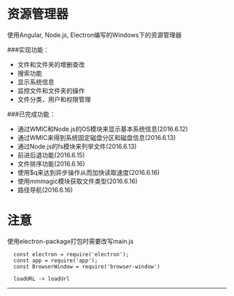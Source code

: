 # 资源管理器
  使用Angular, Node.js, Electron编写的Windows下的资源管理器

###实现功能：

  - 文件和文件夹的增删查改
  - 搜索功能
  - 显示系统信息
  - 监控文件和文件夹的操作
  - 文件分类，用户和权限管理

###已完成功能：

  - 通过WMIC和Node.js的OS模块来显示基本系统信息(2016.6.12)
  - 通过WMIC来得到系统固定磁盘分区和磁盘信息(2016.6.13)
  - 通过Node.js的fs模块来列举文件(2016.6.13)
  - 前进后退功能(2016.6.15)
  - 文件排序功能(2016.6.16)
  - 使用$q来达到异步操作从而加快读取速度(2016.6.16)
  - 使用mmmagic模块获取文件类型(2016.6.16)
  - 路径导航(2016.6.16)

# 注意
  使用electron-package打包时需要改写main.js

  ```
    const electron = require('electron');
    const app = require('app');
    const BrowserWindow = require('browser-window')

    loadURL -> loadUrl
 ```

 ---
